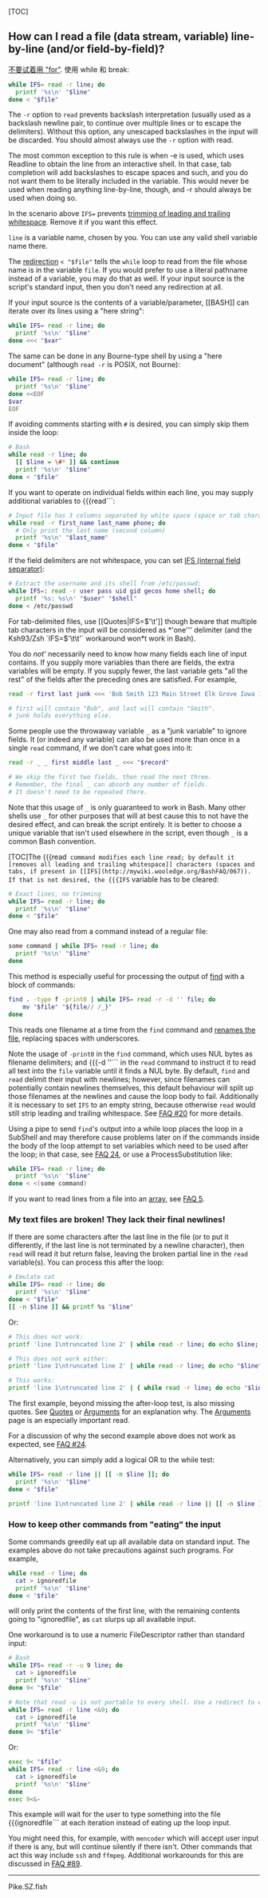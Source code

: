 [TOC]
## How can I read a file (data stream, variable) line-by-line (and/or field-by-field)?
[不要试着用 "for"](http://mywiki.wooledge.org/DontReadLinesWithFor).  使用 while 和 break:

```bash
while IFS= read -r line; do
  printf '%s\n' "$line"
done < "$file"
```
The `-r` option to `read` prevents backslash interpretation (usually used as a backslash newline pair, to continue over multiple lines or to escape the delimiters).  Without this option, any unescaped backslashes in the input will be discarded.  You should almost always use the `-r` option with read.

The most common exception to this rule is when -e is used, which uses Readline to obtain the line from an interactive shell. In that case, tab completion will add backslashes to escape spaces and such, and you do not want them to be literally included in the variable. This would never be used when reading anything line-by-line, though, and -r should always be used when doing so.

In the scenario above `IFS=` prevents [trimming of leading and trailing whitespace](http://mywiki.wooledge.org/#Trimming). Remove it if you want this effect.

`line` is a variable name, chosen by you.  You can use any valid shell variable name there.

The [redirection](http://mywiki.wooledge.org/BashGuide/InputAndOutput#Redirection) `< "$file"` tells the `while` loop to read from the file whose name is in the variable `file`.  If you would prefer to use a literal pathname instead of a variable, you may do that as well.  If your input source is the script's standard input, then you don't need any redirection at all.

If your input source is the contents of a variable/parameter, [[BASH]] can iterate over its lines using a "here string":

```bash
while IFS= read -r line; do
  printf '%s\n' "$line"
done <<< "$var"
```

The same can be done in any Bourne-type shell by using a "here document" (although `read -r` is POSIX, not Bourne):

```bash
while IFS= read -r line; do
  printf '%s\n' "$line"
done <<EOF
$var
EOF
```

If avoiding comments starting with `#` is desired, you can simply skip them inside the loop:
```bash
# Bash
while read -r line; do
  [[ $line = \#* ]] && continue
  printf '%s\n' "$line"
done < "$file"
```

If you want to operate on individual fields within each line, you may supply additional variables to {{{read```:

```bash
# Input file has 3 columns separated by white space (space or tab characters only).
while read -r first_name last_name phone; do
  # Only print the last name (second column)
  printf '%s\n' "$last_name"
done < "$file"
```

If the field delimiters are not whitespace, you can set [IFS (internal field separator)](http://mywiki.wooledge.org/IFS):

```bash
# Extract the username and its shell from /etc/passwd:
while IFS=: read -r user pass uid gid gecos home shell; do
  printf '%s: %s\n' "$user" "$shell"
done < /etc/passwd
```
For tab-delimited files, use [[Quotes|IFS=$'\t']] though beware that multiple tab characters in the input will be considered as *'one''' delimiter (and the Ksh93/Zsh `IFS=$'\t\t'` workaround won*t work in Bash).

You do *not'* necessarily need to know how many fields each line of input contains.  If you supply more variables than there are fields, the extra variables will be empty.  If you supply fewer, the last variable gets "all the rest" of the fields after the preceding ones are satisfied.  For example,

```bash
read -r first last junk <<< 'Bob Smith 123 Main Street Elk Grove Iowa 123-555-6789'

# first will contain "Bob", and last will contain "Smith".
# junk holds everything else.
```

Some people use the throwaway variable `_` as a "junk variable" to ignore fields.  It (or indeed any variable) can also be used more than once in a single `read` command, if we don't care what goes into it:

```bash
read -r _ _ first middle last _ <<< "$record"

# We skip the first two fields, then read the next three.
# Remember, the final _ can absorb any number of fields.
# It doesn't need to be repeated there.
```

Note that this usage of `_` is only guaranteed to work in Bash. Many other shells use `_` for other purposes that will at best cause this to not have the desired effect, and can break the script entirely. It is better to choose a unique variable that isn't used elsewhere in the script, even though `_` is a common Bash convention.

[TOC]The {{{read``` command modifies each line read; by default it [removes all leading and trailing whitespace]] characters (spaces and tabs, if present in [[IFS](http://mywiki.wooledge.org/BashFAQ/067)). If that is not desired, the {{{IFS``` variable has to be cleared:

```bash
# Exact lines, no trimming
while IFS= read -r line; do
  printf '%s\n' "$line"
done < "$file"
```

One may also read from a command instead of a regular file:

```bash
some command | while IFS= read -r line; do
  printf '%s\n' "$line"
done
```
This method is especially useful for processing the output of [find](http://mywiki.wooledge.org/UsingFind) with a block of commands:

```bash
find . -type f -print0 | while IFS= read -r -d '' file; do
    mv "$file" "${file// /_}"
done
```
This reads one filename at a time from the `find` command and [renames the file](http://mywiki.wooledge.org/BashFAQ/030), replacing spaces with underscores.

Note the usage of `-print0` in the `find` command, which uses NUL bytes as filename delimiters; and {{{-d ''``` in the `read` command to instruct it to read all text into the `file` variable until it finds a NUL byte. By default, `find` and `read` delimit their input with newlines; however, since filenames can potentially contain newlines themselves, this default behaviour will split up those filenames at the newlines and cause the loop body to fail. Additionally it is necessary to set `IFS` to an empty string, because otherwise `read` would still strip leading and trailing whitespace. See [FAQ #20](http://mywiki.wooledge.org/BashFAQ/020) for more details.

Using a pipe to send `find`'s output into a while loop places the loop in a SubShell and may therefore cause problems later on if the commands inside the body of the loop attempt to set variables which need to be used after the loop; in that case, see [FAQ 24](http://mywiki.wooledge.org/BashFAQ/024), or use a ProcessSubstitution like:

```bash
while IFS= read -r line; do
  printf '%s\n' "$line"
done < <(some command)
```

If you want to read lines from a file into an [array](http://mywiki.wooledge.org/BashFAQ/005), see [FAQ 5](http://mywiki.wooledge.org/BashFAQ/005).

### My text files are broken!  They lack their final newlines!

If there are some characters after the last line in the file (or to put it differently, if the last line is not terminated by a newline character), then `read` will read it but return false, leaving the broken partial line in the `read` variable(s). You can process this after the loop:

```bash
# Emulate cat
while IFS= read -r line; do
  printf '%s\n' "$line"
done < "$file"
[[ -n $line ]] && printf %s "$line"
```

Or:

```bash
# This does not work:
printf 'line 1\ntruncated line 2' | while read -r line; do echo $line; done

# This does not work either:
printf 'line 1\ntruncated line 2' | while read -r line; do echo "$line"; done; [[ $line ]] && echo -n "$line"

# This works:
printf 'line 1\ntruncated line 2' | { while read -r line; do echo "$line"; done; [[ $line ]] && echo "$line"; }
```
The first example, beyond missing the after-loop test, is also missing quotes. See [Quotes](http://mywiki.wooledge.org/Quotes) or [Arguments](http://mywiki.wooledge.org/Arguments) for an explanation why. The [Arguments](http://mywiki.wooledge.org/Arguments) page is an especially important read.

For a discussion of why the second example above does not work as expected, see [FAQ #24](http://mywiki.wooledge.org/BashFAQ/024).

Alternatively, you can simply add a logical OR to the while test:
```bash
while IFS= read -r line || [[ -n $line ]]; do
  printf '%s\n' "$line"
done < "$file"

printf 'line 1\ntruncated line 2' | while read -r line || [[ -n $line ]]; do echo "$line"; done
```

### How to keep other commands from "eating" the input
Some commands greedily eat up all available data on standard input.  The examples above do not take precautions against such programs.  For example,
```bash
while read -r line; do
  cat > ignoredfile
  printf '%s\n' "$line"
done < "$file"
```
will only print the contents of the first line, with the remaining contents going to "ignoredfile", as `cat` slurps up all available input.

One workaround is to use a numeric FileDescriptor rather than standard input:
```bash
# Bash
while IFS= read -r -u 9 line; do
  cat > ignoredfile
  printf '%s\n' "$line"
done 9< "$file"

# Note that read -u is not portable to every shell. Use a redirect to ensure it works in any POSIX compliant shell:
while IFS= read -r line <&9; do
  cat > ignoredfile
  printf '%s\n' "$line"
done 9< "$file"
```

Or:

```bash
exec 9< "$file"
while IFS= read -r line <&9; do
  cat > ignoredfile
  printf '%s\n' "$line"
done
exec 9<&-
```

This example will wait for the user to type something into the file {{{ignoredfile``` at each iteration instead of eating up the loop input.

You might need this, for example, with `mencoder` which will accept user input if there is any, but will continue silently if there isn't.  Other commands that act this way include `ssh` and `ffmpeg`.  Additional workarounds for this are discussed in [FAQ #89](http://mywiki.wooledge.org/BashFAQ/089).

----
Pike.SZ.fish
